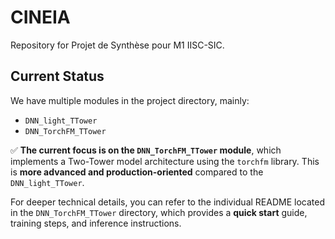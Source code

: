 # CINEIA

Repository for Projet de Synthèse pour M1 IISC-SIC.

## Current Status

We have multiple modules in the project directory, mainly:

- `DNN_light_TTower`
- `DNN_TorchFM_TTower`

✅ **The current focus is on the `DNN_TorchFM_TTower` module**, which implements a Two-Tower model architecture using the `torchfm` library. This is **more advanced and production-oriented** compared to the `DNN_light_TTower`.

For deeper technical details, you can refer to the individual README located in the `DNN_TorchFM_TTower` directory, which provides a **quick start** guide, training steps, and inference instructions.
